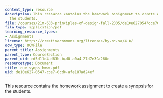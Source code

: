 ```yaml
---
content_type: resource
description: This resource contains the homework assignment to create a synopsis for
  the students.
file: /courses/21m-603-principles-of-design-fall-2005/de10e6270547cce70cd0afe187ad24ef_cue_synps_hmwk.pdf
file_type: application/pdf
learning_resource_types:
- Assignments
license: https://creativecommons.org/licenses/by-nc-sa/4.0/
ocw_type: OCWFile
parent_title: Assignments
parent_type: CourseSection
parent_uid: dd5d11d4-d63b-b4d0-a0a4-27d7e39a260e
resourcetype: Document
title: cue_synps_hmwk.pdf
uid: de10e627-0547-cce7-0cd0-afe187ad24ef
---
```

This resource contains the homework assignment to create a synopsis for the students.